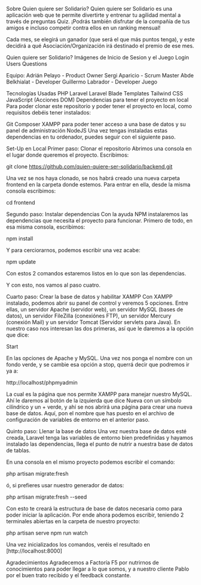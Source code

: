 Sobre Quien quiere ser Solidario?
Quien quiere ser Solidario es una aplicación web que te permite divertirte y entrenar tu agilidad mental a través de preguntas Quiz. ¡Podrás también disfrutar de la compañía de tus amigos e incluso competir contra ellos en un ranking mensual!

Cada mes, se elegirá un ganador (que será el que más puntos tenga), y este decidirá a qué Asociación/Organización irá destinado el premio de ese mes.

Quien quiere ser Solidario?
Imágenes de Inicio de Sesion y el Juego
Login Users Questions

Equipo:
Adrián Pelayo - Product Owner
Sergi Aparicio - Scrum Master
Abde Belkhialat - Developer
Guillermo Labrador - Developer
Juego


Tecnologías Usadas
PHP
Laravel
Laravel Blade Templates
Tailwind CSS
JavaScript (Acciones DOM)
Dependencias para tener el proyecto en local
Para poder clonar este repositorio y poder tener el proyecto en local, como requisitos debéis tener instalados:

Git
Composer
XAMPP para poder tener acceso a una base de datos y su panel de administración
NodeJS
Una vez tengas instaladas estas dependencias en tu ordenador, puedes seguir con el siguiente paso.

Set-Up en Local
Primer paso: Clonar el repositorio
Abrimos una consola en el lugar donde queremos el proyecto. Escribimos:

git clone https://github.com/quien-quiere-ser-solidario/backend.git

Una vez se nos haya clonado, se nos habrá creado una nueva carpeta frontend en la carpeta donde estemos. Para entrar en ella, desde la misma consola escribimos:

cd frontend

Segundo paso: Instalar dependencias
Con la ayuda NPM instalaremos las dependencias que necesita el proyecto para funcionar. Primero de todo, en esa misma consola, escribimos:

npm install

Y para cerciorarnos, podemos escribir una vez acabe:

npm update

Con estos 2 comandos estaremos listos en lo que son las dependencias.

Y con esto, nos vamos al paso cuatro.

Cuarto paso: Crear la base de datos y habilitar XAMPP
Con XAMPP instalado, podemos abrir su panel de control y veremos 5 opciones. Entre ellas, un servidor Apache (servidor web), un servidor MySQL (bases de datos), un servidor FileZilla (conexiónes FTP), un servidor Mercury (conexión Mail) y un servidor Tomcat (Servidor servlets para Java). En nuestro caso nos interesan las dos primeras, así que le daremos a la opción que dice:

Start

En las opciones de Apache y MySQL. Una vez nos ponga el nombre con un fondo verde, y se cambie esa opción a stop, querrá decir que podremos ir ya a:

http://localhost/phpmyadmin

La cual es la página que nos permite XAMPP para manejar nuestro MySQL. Ahí le daremos al botón de la izquierda que dice Nueva con un símbolo cilíndrico y un + verde, y ahí se nos abrirá una página para crear una nueva base de datos. Aquí, pon el nombre que has puesto en el archivo de configuración de variables de entorno en el anterior paso.

Quinto paso: Llenar la base de datos
Una vez nuestra base de datos esté creada, Laravel tenga las variables de entorno bien predefinidas y hayamos instalado las dependencias, llega el punto de nutrir a nuestra base de datos de tablas.

En una consola en el mismo proyecto podemos escribir el comando:

php artisan migrate:fresh

ó, si prefieres usar nuestro generador de datos:

php artisan migrate:fresh --seed

Con esto te creará la estructura de base de datos necesaria como para poder iniciar la aplicación. Por ende ahora podemos escribir, teniendo 2 terminales abiertas en la carpeta de nuestro proyecto:

php artisan serve npm run watch

Una vez inicializados los comandos, veréis el resultado en [http://localhost:8000]

Agradecimientos
Agradecemos a Factoría F5 por nutrirnos de conocimientos para poder llegar a lo que somos, y a nuestro cliente Pablo por el buen trato recibido y el feedback constante.
